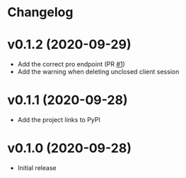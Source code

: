 # Changelog

# v0.1.2 (2020-09-29)

- Add the correct pro endpoint (PR [#1](https://github.com/espdev/aioipapi/pull/1))
- Add the warning when deleting unclosed client session


# v0.1.1 (2020-09-28)

- Add the project links to PyPI


# v0.1.0 (2020-09-28)

- Initial release

